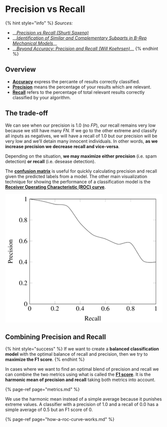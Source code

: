 # Precision vs Recall

{% hint style="info" %}
_Sources:_

* \_\_[_Precision vs Recall \(Shurti Saxena\)_](https://towardsdatascience.com/precision-vs-recall-386cf9f89488)
* \_\_[_Identification of Similar and Complementary Subparts in B-Rep Mechanical Models_](http://computingengineering.asmedigitalcollection.asme.org/article.aspx?articleid=2610217)\_\_
* \_\_[_Beyond Accuracy: Precision and Recall \(Will Koehrsen\)_](https://towardsdatascience.com/beyond-accuracy-precision-and-recall-3da06bea9f6c)\_\_
{% endhint %}

## Overview

* [**Accuracy**](metrics.md#accuracy) express the percante of results correctly classified.
* [**Precision**](metrics.md#precision) means the percentage of your results which are relevant. 
* [**Recall**](metrics.md#recall) refers to the percentage of total relevant results correctly classified by your algorithm.

## The trade-off

We can see when our precision is 1.0 \(no _FP_\), our recall remains very low because we still have many _FN_. If we go to the other extreme and classify all inputs as negatives, we will have a recall of 1.0 but our precision will be very low and we’ll detain many innocent individuals. In other words, **as we increase precision we decrease recall and vice-versa**.

Depending on the situation, **we may maximize either precision** \(i.e. spam detection\) **or recall** \(i.e. desease detection\).

The [**confusion matrix**](metrics.md#the-confusion-matrix) is useful for quickly calculating precision and recall given the predicted labels from a model.  The other main visualization technique for showing the performance of a classification model is the [**Receiver Operating Characteristic \(ROC\) curve**](how-a-roc-curve-works.md).

![](../../.gitbook/assets/image%20%2819%29.png)

## Combining Precision and Recall

{% hint style="success" %}
If we want to create a **balanced classification model** with the optimal balance of recall and precision, then we try to **maximize the F1 score**.
{% endhint %}

In cases where we want to find an optimal blend of precision and recall we can combine the two metrics using what is called the [**F1 score**](metrics.md#f-score). It is the **harmonic mean of precision and recall** taking both metrics into account.

{% page-ref page="metrics.md" %}

 We use the harmonic mean instead of a simple average because it punishes extreme values. A classifier with a precision of 1.0 and a recall of 0.0 has a simple average of 0.5 but an F1 score of 0. 

{% page-ref page="how-a-roc-curve-works.md" %}

